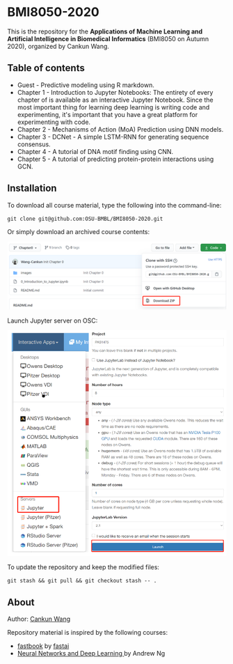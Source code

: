 # BMI8050-2020

This is the repository for the **Applications of Machine Learning and Artificial Intelligence in Biomedical Informatics** (BMI8050 on Autumn 2020), organized by Cankun Wang.

## Table of contents

- Guest - Predictive modeling using R markdown.
- Chapter 1 - Introduction to Jupyter Notebooks: The entirety of every chapter of is available as an interactive Jupyter Notebook. Since the most important thing for learning deep learning is writing code and experimenting, it's important that you have a great platform for experimenting with code.
- Chapter 2 - Mechanisms of Action (MoA) Prediction using DNN models.
- Chapter 3 - DCNet - A simple LSTM-RNN for generating sequence consensus.
- Chapter 4 - A tutorial of DNA motif finding using CNN.
- Chapter 5 - A tutorial of predicting protein-protein interactions using GCN.

## Installation
To download all course material, type the following into the command-line:

```
git clone git@github.com:OSU-BMBL/BMI8050-2020.git
```
Or simply download an archived course contents:

![](./images/readme_download_repo_zip.png)

Launch Jupyter server on OSC:

![](./images/readme_launch_osc.png)


To update the repository and keep the modified files:

```
git stash && git pull && git checkout stash -- .
```

## About

Author: [Cankun Wang](https://github.com/Wang-Cankun)

Repository material is inspired by the following courses:

- [fastbook](https://github.com/fastai/fastbook) by [fastai](https://docs.fast.ai/)
- [Neural Networks and Deep Learning
](https://www.coursera.org/learn/neural-networks-deep-learning) by Andrew Ng